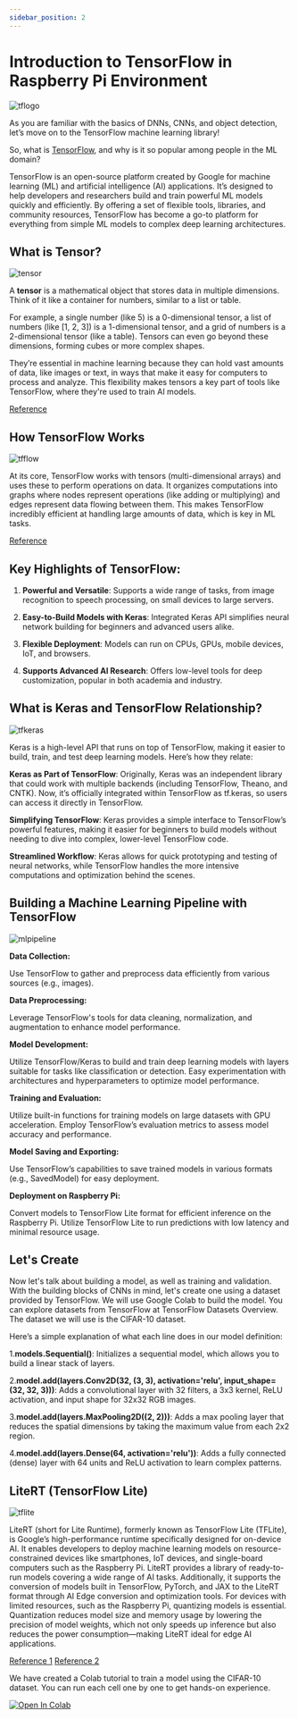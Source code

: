 ```yaml
---
sidebar_position: 2
---
```


# Introduction to TensorFlow in Raspberry Pi Environment

![tflogo](../../pictures/Chapter2/tflogo.png)

As you are familiar with the basics of DNNs, CNNs, and object detection, let’s move on to the TensorFlow machine learning library!

So, what is [TensorFlow](https://www.tensorflow.org/), and why is it so popular among people in the ML domain?

TensorFlow is an open-source platform created by Google for machine learning (ML) and artificial intelligence (AI) applications. It’s designed to help developers and researchers build and train powerful ML models quickly and efficiently. By offering a set of flexible tools, libraries, and community resources, TensorFlow has become a go-to platform for everything from simple ML models to complex deep learning architectures.


## What is Tensor?

![tensor](../../pictures/Chapter2/tensor.png)

A **tensor** is a mathematical object that stores data in multiple dimensions. Think of it like a container for numbers, similar to a list or table. 

For example, a single number (like 5) is a 0-dimensional tensor, a list of numbers (like [1, 2, 3]) is a 1-dimensional tensor, and a grid of numbers is a 2-dimensional tensor (like a table). Tensors can even go beyond these dimensions, forming cubes or more complex shapes.

They’re essential in machine learning because they can hold vast amounts of data, like images or text, in ways that make it easy for computers to process and analyze. This flexibility makes tensors a key part of tools like TensorFlow, where they're used to train AI models.

[Reference](https://dev.to/mmithrakumar/scalars-vectors-matrices-and-tensors-with-tensorflow-2-0-1f66)

## How TensorFlow Works

![tfflow](../../pictures/Chapter2/tfflow.gif)

At its core, TensorFlow works with tensors (multi-dimensional arrays) and uses these to perform operations on data. It organizes computations into graphs where nodes represent operations (like adding or multiplying) and edges represent data flowing between them. This makes TensorFlow incredibly efficient at handling large amounts of data, which is key in ML tasks.

[Reference](https://www.analyticsvidhya.com/blog/2016/10/an-introduction-to-implementing-neural-networks-using-tensorflow/)

## Key Highlights of TensorFlow:

1. **Powerful and Versatile**: Supports a wide range of tasks, from image recognition to speech processing, on small devices to large servers.

2. **Easy-to-Build Models with Keras**: Integrated Keras API simplifies neural network building for beginners and advanced users alike.

3. **Flexible Deployment**: Models can run on CPUs, GPUs, mobile devices, IoT, and browsers.

4. **Supports Advanced AI Research**: Offers low-level tools for deep customization, popular in both academia and industry.

## What is Keras and TensorFlow Relationship?

![tfkeras](../../pictures/Chapter2/tfkeras.jfif)

Keras is a high-level API that runs on top of TensorFlow, making it easier to build, train, and test deep learning models. Here’s how they relate:

**Keras as Part of TensorFlow**: Originally, Keras was an independent library that could work with multiple backends (including TensorFlow, Theano, and CNTK). Now, it’s officially integrated within TensorFlow as tf.keras, so users can access it directly in TensorFlow.

**Simplifying TensorFlow**: Keras provides a simple interface to TensorFlow’s powerful features, making it easier for beginners to build 
models without needing to dive into complex, lower-level TensorFlow code.

**Streamlined Workflow**: Keras allows for quick prototyping and testing of neural networks, while TensorFlow handles the more intensive computations and optimization behind the scenes.

## Building a Machine Learning Pipeline with TensorFlow

![mlpipeline](../../pictures/Chapter2/mlpipeline.png)

**Data Collection:** 

Use TensorFlow to gather and preprocess data efficiently from various sources (e.g., images).

**Data Preprocessing:** 

Leverage TensorFlow's tools for data cleaning, normalization, and augmentation to enhance model performance.

**Model Development:**

Utilize TensorFlow/Keras to build and train deep learning models with layers suitable for tasks like classification or detection.
Easy experimentation with architectures and hyperparameters to optimize model performance.

**Training and Evaluation:**

Utilize built-in functions for training models on large datasets with GPU acceleration.
Employ TensorFlow’s evaluation metrics to assess model accuracy and performance.

**Model Saving and Exporting:**

Use TensorFlow’s capabilities to save trained models in various formats (e.g., SavedModel) for easy deployment.

**Deployment on Raspberry Pi:**

Convert models to TensorFlow Lite format for efficient inference on the Raspberry Pi.
Utilize TensorFlow Lite to run predictions with low latency and minimal resource usage.

## Let's Create

Now let's talk about building a model, as well as training and validation. With the building blocks of CNNs in mind, let's create one using a dataset provided by TensorFlow. We will use Google Colab to build the model. You can explore datasets from TensorFlow at TensorFlow Datasets Overview. The dataset we will use is the CIFAR-10 dataset.

Here’s a simple explanation of what each line does in our model definition:

1.**models.Sequential()**: Initializes a sequential model, which allows you to build a linear stack of layers.

2.**model.add(layers.Conv2D(32, (3, 3), activation='relu', input_shape=(32, 32, 3)))**: Adds a convolutional layer with 32 filters, a 3x3 kernel, ReLU activation, and input shape for 32x32 RGB images.

3.**model.add(layers.MaxPooling2D((2, 2)))**: Adds a max pooling layer that reduces the spatial dimensions by taking the maximum value from each 2x2 region.

4.**model.add(layers.Dense(64, activation='relu'))**: Adds a fully connected (dense) layer with 64 units and ReLU activation to learn complex patterns.


## LiteRT (TensorFlow Lite)

![tflite](../../pictures/Chapter2/tflite.png)

LiteRT (short for Lite Runtime), formerly known as TensorFlow Lite (TFLite), is Google’s high-performance runtime specifically designed for on-device AI. It enables developers to deploy machine learning models on resource-constrained devices like smartphones, IoT devices, and single-board computers such as the Raspberry Pi. LiteRT provides a library of ready-to-run models covering a wide range of AI tasks. Additionally, it supports the conversion of models built in TensorFlow, PyTorch, and JAX to the LiteRT format through AI Edge conversion and optimization tools. For devices with limited resources, such as the Raspberry Pi, quantizing models is essential. Quantization reduces model size and memory usage by lowering the precision of model weights, which not only speeds up inference but also reduces the power consumption—making LiteRT ideal for edge AI applications.

[Reference 1](https://www.kaggle.com/code/ashusma/understanding-tf-lite-and-model-optimization)
[Reference 2](https://ai.google.dev/edge/litert/models/model_analyzer)


We have created a Colab tutorial to train a model using the CIFAR-10 dataset. You can run each cell one by one to get hands-on experience.

<a target="_blank" href="https://colab.research.google.com/github/KasunThushara/Tutorial-of-AI-Kit-with-Raspberry-Pi-From-Zero-to-Hero/blob/main/notebook/Chapter1/TensorFlow_CNN.ipynb">
  <img src="https://colab.research.google.com/assets/colab-badge.svg" alt="Open In Colab"/>
</a>




